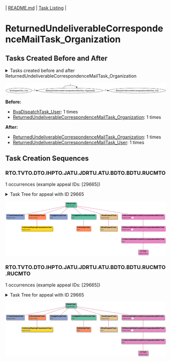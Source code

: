 | [README.md](/README.md) | [Task Listing](tasklist.md) |

# ReturnedUndeliverableCorrespondenceMailTask_Organization

## Tasks Created Before and After

<details><summary>Tasks created before and after ReturnedUndeliverableCorrespondenceMailTask_Organization</summary>

```
digraph G {
rankdir="LR";
"BvaDispatchTask_User" -> "ReturnedUndeliverableCorrespondenceMailTask_Organization" [label=1]
"ReturnedUndeliverableCorrespondenceMailTask_Organization" -> "ReturnedUndeliverableCorrespondenceMailTask_Organization" [label=1]
"ReturnedUndeliverableCorrespondenceMailTask_Organization" -> "ReturnedUndeliverableCorrespondenceMailTask_User" [label=1]
}
```
</details>

![ReturnedUndeliverableCorrespondenceMailTask_Organization](dot/ReturnedUndeliverableCorrespondenceMailTask_Organization.dot.png)

**Before:**

   * [BvaDispatchTask_User](BvaDispatchTask_User.md): 1 times
   * [ReturnedUndeliverableCorrespondenceMailTask_Organization](ReturnedUndeliverableCorrespondenceMailTask_Organization.md): 1 times

**After:**

   * [ReturnedUndeliverableCorrespondenceMailTask_Organization](ReturnedUndeliverableCorrespondenceMailTask_Organization.md): 1 times
   * [ReturnedUndeliverableCorrespondenceMailTask_User](ReturnedUndeliverableCorrespondenceMailTask_User.md): 1 times

## Task Creation Sequences

### RTO.TVTO.DTO.IHPTO.JATU.JDRTU.ATU.BDTO.BDTU.RUCMTO

1 occurrences (example appeal IDs: [29665])

<details><summary>Task Tree for appeal with ID 29665</summary>

```
@startuml
skinparam {
  ObjectBorderColor #555
  ObjectBorderThickness 0
  ObjectFontStyle bold
  ObjectFontSize 14
  ObjectAttributeFontColor #333
  ObjectAttributeFontSize 12
}
  object 0.RootTask #66c2a5 {
Organization
}
  object 1.TrackVeteranTask #8da0cb {
Organization
}
  object 2.DistributionTask #fc8d62 {
Organization
}
  object 3.InformalHearingPresentationTask #ffd92f {
Organization
}
  object 4.JudgeAssignTask #8da0cb {
User
}
  object 5.JudgeDecisionReviewTask #66c2a5 {
User
}
  object 6.AttorneyTask #fc8d62 {
User
}
  object 7.BvaDispatchTask #e5c494 {
Organization
}
  object 8.BvaDispatchTask #e5c494 {
User
}
  object 9.ReturnedUndeliverableCorrespondenceMailTask #e78ac3 {
Organization  <back:white>    </back>
}
  object 10.ReturnedUndeliverableCorrespondenceMailTask #e78ac3 {
Organization  <back:white>    </back>
}
  object 11.ReturnedUndeliverableCorrespondenceMailTask #e78ac3 {
User
}
  object 12.Task #e78ac3 {
Organization
}
0.RootTask -- 1.TrackVeteranTask
0.RootTask -- 2.DistributionTask
2.DistributionTask -- 3.InformalHearingPresentationTask
0.RootTask -- 4.JudgeAssignTask
0.RootTask -- 5.JudgeDecisionReviewTask
5.JudgeDecisionReviewTask -- 6.AttorneyTask
0.RootTask -- 7.BvaDispatchTask
7.BvaDispatchTask -- 8.BvaDispatchTask
0.RootTask -- 9.ReturnedUndeliverableCorrespondenceMailTask
9.ReturnedUndeliverableCorrespondenceMailTask -- 10.ReturnedUndeliverableCorrespondenceMailTask
10.ReturnedUndeliverableCorrespondenceMailTask -- 11.ReturnedUndeliverableCorrespondenceMailTask
11.ReturnedUndeliverableCorrespondenceMailTask -- 12.Task
@enduml
```
</details>

![RTO.TVTO.DTO.IHPTO.JATU.JDRTU.ATU.BDTO.BDTU.RUCMTO-29665](uml/RTO.TVTO.DTO.IHPTO.JATU.JDRTU.ATU.BDTO.BDTU.RUCMTO-29665.png)

### RTO.TVTO.DTO.IHPTO.JATU.JDRTU.ATU.BDTO.BDTU.RUCMTO.RUCMTO

1 occurrences (example appeal IDs: [29665])

<details><summary>Task Tree for appeal with ID 29665</summary>

```
@startuml
skinparam {
  ObjectBorderColor #555
  ObjectBorderThickness 0
  ObjectFontStyle bold
  ObjectFontSize 14
  ObjectAttributeFontColor #333
  ObjectAttributeFontSize 12
}
  object 0.RootTask #66c2a5 {
Organization
}
  object 1.TrackVeteranTask #8da0cb {
Organization
}
  object 2.DistributionTask #fc8d62 {
Organization
}
  object 3.InformalHearingPresentationTask #ffd92f {
Organization
}
  object 4.JudgeAssignTask #8da0cb {
User
}
  object 5.JudgeDecisionReviewTask #66c2a5 {
User
}
  object 6.AttorneyTask #fc8d62 {
User
}
  object 7.BvaDispatchTask #e5c494 {
Organization
}
  object 8.BvaDispatchTask #e5c494 {
User
}
  object 9.ReturnedUndeliverableCorrespondenceMailTask #e78ac3 {
Organization  <back:white>    </back>
}
  object 10.ReturnedUndeliverableCorrespondenceMailTask #e78ac3 {
Organization  <back:white>    </back>
}
  object 11.ReturnedUndeliverableCorrespondenceMailTask #e78ac3 {
User
}
  object 12.Task #e78ac3 {
Organization
}
0.RootTask -- 1.TrackVeteranTask
0.RootTask -- 2.DistributionTask
2.DistributionTask -- 3.InformalHearingPresentationTask
0.RootTask -- 4.JudgeAssignTask
0.RootTask -- 5.JudgeDecisionReviewTask
5.JudgeDecisionReviewTask -- 6.AttorneyTask
0.RootTask -- 7.BvaDispatchTask
7.BvaDispatchTask -- 8.BvaDispatchTask
0.RootTask -- 9.ReturnedUndeliverableCorrespondenceMailTask
9.ReturnedUndeliverableCorrespondenceMailTask -- 10.ReturnedUndeliverableCorrespondenceMailTask
10.ReturnedUndeliverableCorrespondenceMailTask -- 11.ReturnedUndeliverableCorrespondenceMailTask
11.ReturnedUndeliverableCorrespondenceMailTask -- 12.Task
@enduml
```
</details>

![RTO.TVTO.DTO.IHPTO.JATU.JDRTU.ATU.BDTO.BDTU.RUCMTO.RUCMTO-29665](uml/RTO.TVTO.DTO.IHPTO.JATU.JDRTU.ATU.BDTO.BDTU.RUCMTO.RUCMTO-29665.png)

